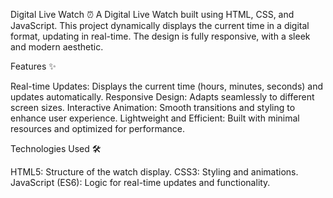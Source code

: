Digital Live Watch ⏰
A Digital Live Watch built using HTML, CSS, and JavaScript. This project dynamically displays the current time in a digital format, updating in real-time. The design is fully responsive, with a sleek and modern aesthetic.


Features ✨

Real-time Updates: Displays the current time (hours, minutes, seconds) and updates automatically.
Responsive Design: Adapts seamlessly to different screen sizes.
Interactive Animation: Smooth transitions and styling to enhance user experience.
Lightweight and Efficient: Built with minimal resources and optimized for performance.



Technologies Used 🛠️

HTML5: Structure of the watch display.
CSS3: Styling and animations.
JavaScript (ES6): Logic for real-time updates and functionality.
